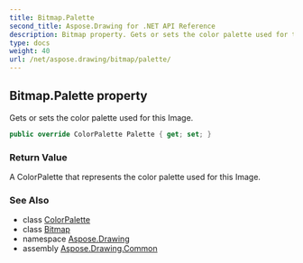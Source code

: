 ```yaml
---
title: Bitmap.Palette
second_title: Aspose.Drawing for .NET API Reference
description: Bitmap property. Gets or sets the color palette used for this Image
type: docs
weight: 40
url: /net/aspose.drawing/bitmap/palette/
---
```

## Bitmap.Palette property

Gets or sets the color palette used for this Image.

```csharp
public override ColorPalette Palette { get; set; }
```

### Return Value

A ColorPalette that represents the color palette used for this Image.

### See Also

* class [ColorPalette](../../../aspose.drawing.imaging/colorpalette/)
* class [Bitmap](../)
* namespace [Aspose.Drawing](../../bitmap/)
* assembly [Aspose.Drawing.Common](../../../)


